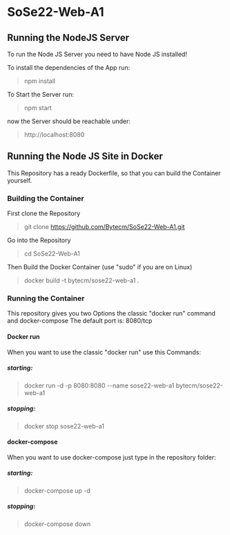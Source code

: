 # SoSe22-Web-A1

## Running the NodeJS Server
To run the Node JS Server you need to have Node JS installed!

To install the dependencies of the App run:
> npm install

To Start the Server run:
> npm start
 
now the Server should be reachable under:
> http://localhost:8080

## Running the Node JS Site in Docker
This Repository has a ready Dockerfile, so that you can build the Container yourself.
### Building the Container
First clone the Repository
> git clone https://github.com/Bytecm/SoSe22-Web-A1.git

Go into the Repository
> cd SoSe22-Web-A1

Then Build the Docker Container (use "sudo" if you are on Linux)
> docker build -t bytecm/sose22-web-a1 .

### Running the Container
This repository gives you two Options the classic "docker run" command and docker-compose
The default port is: 8080/tcp

#### Docker run
When you want to use the classic "docker run" use this Commands:

##### starting: 
> docker run -d -p 8080:8080 --name sose22-web-a1 bytecm/sose22-web-a1

##### stopping:
> docker stop sose22-web-a1

#### docker-compose
When you want to use docker-compose just type in the repository folder:

##### starting:
> docker-compose up -d

##### stopping:
> docker-compose down